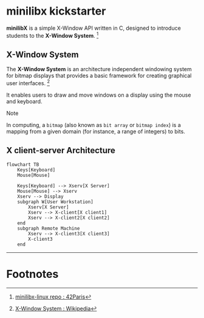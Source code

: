 # minilibx kickstarter

**minilibX** is a simple X-Window API written in C, designed to introduce students to the **X-Window System**. [^1]

## X-Window System

The **X-Window System** is an architecture independent windowing system for bitmap displays that provides a basic framework for creating graphical user interfaces. [^2]

It enables users to draw and move windows on a display using the mouse and keyboard.

> [!Note]
>
> In computing, a `bitmap` (also known as `bit array` or `bitmap index`) is a mapping from a given domain (for instance, a range of integers) to bits.

## X client-server Architecture

```mermaid
flowchart TB
	Keys[Keyboard]
	Mouse[Mouse]

	Keys[Keyboard] --> Xserv[X Server]
	Mouse[Mouse] --> Xserv
	Xserv --> Display
	subgraph W[User Workstation]
		Xserv[X Server]
		Xserv --> X-client[X client1]
		Xserv --> X-client2[X client2]
	end
	subgraph Remote Machine
		Xserv --> X-client3[X client3]
		X-client3
	end
```



___

# Footnotes

[^1]: [minilibx-linux repo : 42Paris](https://github.com/42Paris/minilibx-linux)
[^2]: [X-Window System : Wikipedia](https://en.wikipedia.org/wiki/X-Window_System)
